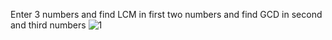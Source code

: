 Enter 3 numbers and find LCM in first two numbers and find GCD in second and third numbers
![1](https://github.com/user-attachments/assets/1b431d76-3dcb-4b17-a73e-cdcfb3b46e56)
